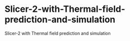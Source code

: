 # Slicer-2-with-Thermal-field-prediction-and-simulation
Slicer-2 with Thermal field prediction and simulation

